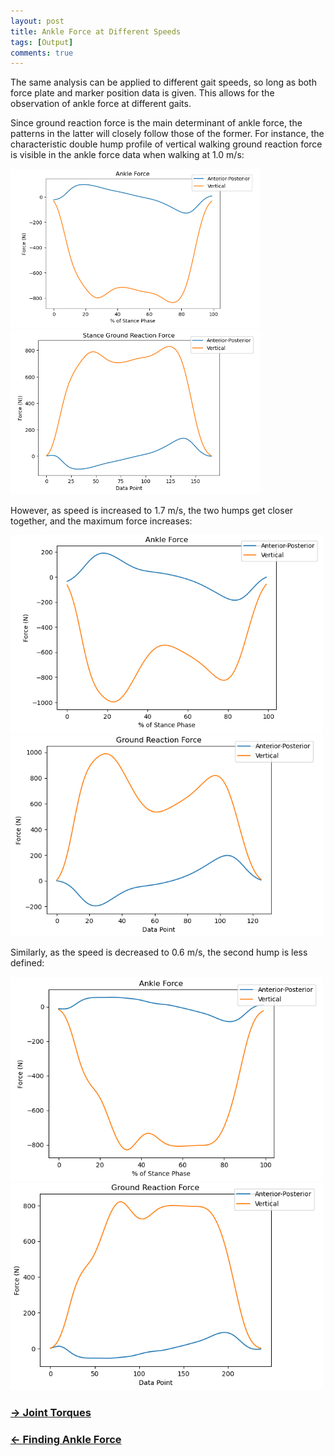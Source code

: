 ```yaml
---
layout: post
title: Ankle Force at Different Speeds
tags: [Output]
comments: true
---
```


The same analysis can be applied to different gait speeds, so long as both force plate and marker position data is given. This allows for the observation of ankle force at different gaits. 

Since ground reaction force is the main determinant of ankle force, the patterns in the latter will closely follow those of the former. For instance, the characteristic double hump profile of vertical walking ground reaction force is visible in the ankle force data when walking at 1.0 m/s:

<p float="left">
  <img src="/assets/img/Stance1.0.PNG" width="400"/>
  <img src="/assets/img/StanceForce.PNG" width="400"/>
</p>
 
However, as speed is increased to 1.7 m/s, the two humps get closer together, and the maximum force increases:

<p float="left">
  <img src="/assets/img/Stance1.7.PNG" width="500"/>
  <img src="/assets/img/StanceForce1.7.PNG" width="500"/>
</p>

Similarly, as the speed is decreased to 0.6 m/s, the second hump is less defined:

<p float="left">
  <img src="/assets/img/Stance0.6.PNG" width="500"/>
  <img src="/assets/img/StanceForce0.6.PNG" width="500"/>
</p>

### [→ Joint Torques](https://tudor-muresan.github.io/2023-04-01-joint-torques/)

### [← Finding Ankle Force](https://tudor-muresan.github.io/2023-04-03-finding-ankle-force/)
